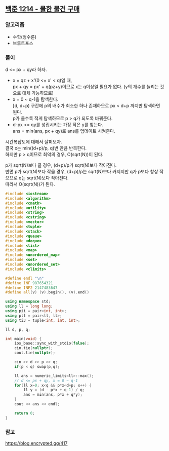 ## [백준 1214 - 쿨한 물건 구매](https://www.acmicpc.net/problem/1214)

### 알고리즘
- 수학(정수론)
- 브루트포스

### 풀이
d <= px + qy라 하자.  

- x = qz + x'(0 <= x' < q)일 때,  
  px + qy = px' + q(pz+y)이므로 x는 q이상일 필요가 없다. (y의 개수를 늘리는 것으로 대체 가능하므로)
- x = 0 ~ q-1을 탐색한다.  
  [d, d+p) 구간에 p의 배수가 최소한 하나 존재하므로 px < d+p 까지만 탐색하면 된다.  
  p가 클수록 적게 탐색하므로 p > q가 되도록 바꿔준다.
- d-px <= qy를 성립시키는 가장 작은 y를 찾는다.  
  ans = min(ans, px + qy)로 ans를 업데이트 시켜준다.

시간복잡도에 대해서 살펴보자.  
결국 x는 min((d+p)/p, q)번 만큼 반복한다.  
하지만 p > q이므로 최악의 경우, O(sqrt(N))이 된다.

p가 sqrt(N)보다 클 경우, (d+p)/p가 sqrt(N)보다 작아진다.  
반면 p가 sqrt(N)보다 작을 경우, (d+p)/p는 sqrt(N)보다 커지지만 q가 p보다 항상 작으므로 q는 sqrt(N)보다 작아진다.  
따라서 O(sqrt(N))가 된다.

```c++
#include <iostream>
#include <algorithm>
#include <cmath>
#include <utility>
#include <string>
#include <cstring>
#include <vector>
#include <tuple>
#include <stack>
#include <queue>
#include <deque>
#include <list>
#include <map>
#include <unordered_map>
#include <set>
#include <unordered_set>
#include <climits>

#define endl "\n"
#define INF 987654321
#define INF2 2147483647
#define all(v) (v).begin(), (v).end()

using namespace std;
using ll = long long;
using pii = pair<int, int>;
using pll = pair<ll, ll>;
using ti3 = tuple<int, int, int>;

ll d, p, q;

int main(void) {
    ios_base::sync_with_stdio(false);
    cin.tie(nullptr);
    cout.tie(nullptr);

    cin >> d >> p >> q;
    if(p < q) swap(p,q);

    ll ans = numeric_limits<ll>::max();
    // d <= px + qy, x = 0 ~ q-1
    for(ll x=0; x<q && p*x<d+p; x++) {
        ll y = (d - p*x + q-1) / q;
        ans = min(ans, p*x + q*y);
    }
    cout << ans << endl;

    return 0;
}
```

### 참고
https://blog.encrypted.gg/417
